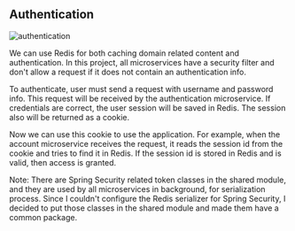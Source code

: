 ## Authentication

![authentication](https://user-images.githubusercontent.com/22731894/226122649-ed57b893-0c05-4dcf-a515-e3231a8c0790.svg)

We can use Redis for both caching domain related content and authentication. In this project, all microservices have a
security filter and don't allow a request if it does not contain an authentication info.

To authenticate, user must send a request with username and password info. This request will be received by the
authentication microservice. If credentials are correct, the user session will be saved in Redis. The session also will
be returned as a cookie.

Now we can use this cookie to use the application. For example, when the account microservice receives the request, it
reads the session id from the cookie and tries to find it in Redis. If the session id is stored in Redis and is valid,
then access is granted.

Note: There are Spring Security related token classes in the shared module, and they are used by all microservices in
background, for serialization process. Since I couldn't configure the Redis serializer for Spring Security, I decided to
put those classes in the shared module and made them have a common package.
